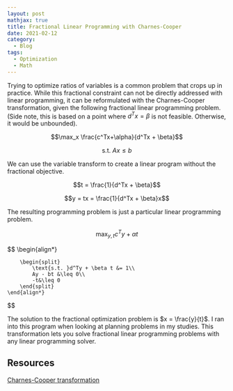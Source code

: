 ```yaml
---
layout: post
mathjax: true
title: Fractional Linear Programming with Charnes-Cooper
date: 2021-02-12
category:
  - Blog
tags:
  - Optimization
  - Math
---
```


Trying to optimize ratios of variables is a common problem that crops up in practice. While this fractional constraint can not be directly addressed with linear programming, it can be reformulated with the Charnes-Cooper transformation, given the following fractional linear programming problem. (Side note, this is based on a point where $d^Tx = \beta$ is not feasible. Otherwise, it would be unbounded). 

$$\max_x \frac{c^Tx+\alpha}{d^Tx + \beta}$$

$$\text{s.t. } Ax\leq b$$

We can use the variable transform to create a linear program without the fractional objective.

$$t = \frac{1}{d^Tx + \beta}$$

$$y = tx = \frac{1}{d^Tx + \beta}x$$

The resulting programming problem is just a particular linear programming problem.

$$\max_{y, t} c^Ty + \alpha t$$

$$
    \begin{align*}
        
        \begin{split}
            \text{s.t. }d^Ty + \beta t &= 1\\
            Ay - bt &\leq 0\\
            -t&\leq 0
        \end{split}
    \end{align*}
$$

The solution to the fractional optimization problem is $x = \frac{y}{t}$. I ran into this program when looking at planning problems in my studies. This transformation lets you solve fractional linear programming problems with any linear programming solver.

## Resources

[Charnes-Cooper transformation](https://onlinelibrary.wiley.com/doi/abs/10.1002/nav.3800090303)
